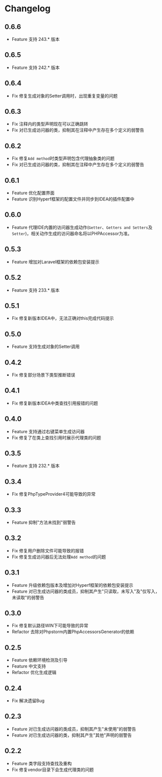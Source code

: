# Changelog

## 0.6.6

* Feature 支持 243.* 版本

## 0.6.5

* Feature 支持 242.* 版本

## 0.6.4

* Fix 修复生成对象的Setter调用时，出现重复变量的问题

## 0.6.3

* Fix 注释内的类型声明现在可以正确跳转
* Fix 对已生成访问器的类，抑制其在注释中产生存在多个定义的弱警告

## 0.6.2

* Fix 修复`Add method`时类型声明包含代理抽象类的问题
* Fix 对已生成访问器的类，抑制其在注释中产生存在多个定义的弱警告

## 0.6.1

* Feature 优化配置界面
* Feature 识别Hyperf框架的配置文件并同步到IDEA的插件配置中

## 0.6.0

* Feature 代理IDE内置的访问器生成动作(`Getter`、`Getters and Setters`及`Setter`)，相关动作生成的访问器命名将以PHPAccessor为准。

## 0.5.3

* Feature 增加对Laravel框架的依赖包安装提示

## 0.5.2

* Feature 支持 233.* 版本

## 0.5.1

* Fix 修复新版本IDEA中，无法正确对this完成代码提示

## 0.5.0

* Feature 支持生成对象的Setter调用

## 0.4.2

* Fix 修复部分场景下类型推断错误

## 0.4.1

* Fix 修复新版本IDEA中类查找引用报错的问题

## 0.4.0

* Feature 支持通过右键菜单生成访问器
* Fix 修复了在类上查找引用时展示代理类的问题

## 0.3.5

* Feature 支持 232.* 版本

## 0.3.4

* Fix 修复PhpTypeProvider4可能导致的异常

## 0.3.3

* Feature 抑制"方法未找到"弱警告

## 0.3.2

* Fix 修复用户删除文件可能导致的报错
* Fix 修复生成访问器后无法处理`Add method`的问题

## 0.3.1

* Feature 升级依赖包版本及增加对Hyperf框架的依赖包安装提示
* Feature 对已生成访问器的类成员，抑制其产生"只读取，未写入"及"仅写入，未读取"的弱警告

## 0.3.0

* Fix 修复默认路径WIN下可能导致的异常
* Refactor 去除对Phpstorm内置PhpAccessorsGenerator的依赖

## 0.2.5

* Feature 依赖环境检测及引导
* Feature 中文支持
* Refactor 优化生成逻辑

## 0.2.4

* Fix 解决遗留Bug

## 0.2.3

* Feature 对已生成访问器的类成员，抑制其产生"未使用"的弱警告
* Feature 对已生成访问器的类，抑制其产生"其他"声明的弱警告

## 0.2.2

* Feature 类字段支持查找及重构
* Fix 修复vendor目录下会生成代理类的问题

